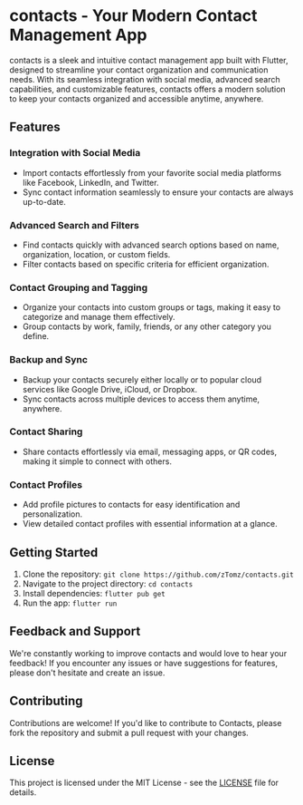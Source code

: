 # contacts - Your Modern Contact Management App

contacts is a sleek and intuitive contact management app built with Flutter, designed to streamline your contact organization and communication needs. With its seamless integration with social media, advanced search capabilities, and customizable features, contacts offers a modern solution to keep your contacts organized and accessible anytime, anywhere.

## Features

### Integration with Social Media
- Import contacts effortlessly from your favorite social media platforms like Facebook, LinkedIn, and Twitter.
- Sync contact information seamlessly to ensure your contacts are always up-to-date.

### Advanced Search and Filters
- Find contacts quickly with advanced search options based on name, organization, location, or custom fields.
- Filter contacts based on specific criteria for efficient organization.

### Contact Grouping and Tagging
- Organize your contacts into custom groups or tags, making it easy to categorize and manage them effectively.
- Group contacts by work, family, friends, or any other category you define.

### Backup and Sync
- Backup your contacts securely either locally or to popular cloud services like Google Drive, iCloud, or Dropbox.
- Sync contacts across multiple devices to access them anytime, anywhere.

### Contact Sharing
- Share contacts effortlessly via email, messaging apps, or QR codes, making it simple to connect with others.

### Contact Profiles
- Add profile pictures to contacts for easy identification and personalization.
- View detailed contact profiles with essential information at a glance.

## Getting Started

1. Clone the repository: `git clone https://github.com/zTomz/contacts.git`
2. Navigate to the project directory: `cd contacts`
3. Install dependencies: `flutter pub get`
4. Run the app: `flutter run`

## Feedback and Support

We're constantly working to improve contacts and would love to hear your feedback! If you encounter any issues or have suggestions for features, please don't hesitate and create an issue.

## Contributing

Contributions are welcome! If you'd like to contribute to Contacts, please fork the repository and submit a pull request with your changes.

## License

This project is licensed under the MIT License - see the [LICENSE](LICENSE) file for details.
